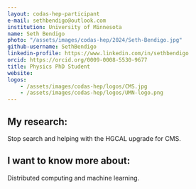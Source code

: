 ```yaml
---
layout: codas-hep-participant
e-mail: sethbendigo@outlook.com
institution: University of Minnesota
name: Seth Bendigo
photo: "/assets/images/codas-hep/2024/Seth-Bendigo.jpg"
github-username: SethBendigo
linkedin-profile: https://www.linkedin.com/in/sethbendigo
orcid: https://orcid.org/0009-0008-5530-9677
title: Physics PhD Student
website:
logos:
    - /assets/images/codas-hep/logos/CMS.jpg
    - /assets/images/codas-hep/logos/UMN-logo.png
---
```


## My research:
Stop search and helping with the HGCAL upgrade for CMS. 

## I want to know more about:
Distributed computing and machine learning.
